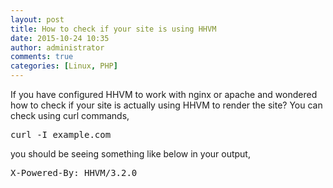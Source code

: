 ```yaml
---
layout: post
title: How to check if your site is using HHVM
date: 2015-10-24 10:35
author: administrator
comments: true
categories: [Linux, PHP]
---
```

If you have configured HHVM to work with nginx or apache and wondered how to check if your site is actually using HHVM to render the site? You can check using curl commands,
<pre class="lang:default decode:true ">curl -I example.com</pre>
you should be seeing something like below in your output,
<pre class="lang:default decode:true ">X-Powered-By: HHVM/3.2.0</pre>
&nbsp;
